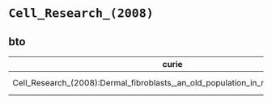 # `Cell_Research_(2008)`
## bto
| curie                                                                          |   usages | nodes                                                                                                           |
|--------------------------------------------------------------------------------|----------|-----------------------------------------------------------------------------------------------------------------|
| Cell_Research_(2008):Dermal_fibroblasts,_an_old_population_in_new_environments |        1 | [http://purl.obolibrary.org/obo/BTO:0004419](https://bioregistry.io/http://purl.obolibrary.org/obo/BTO:0004419) |
